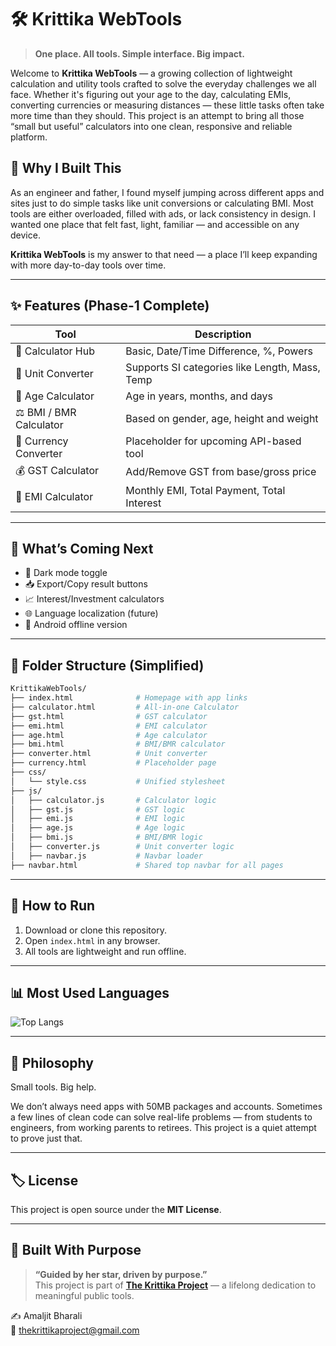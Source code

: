 # 🛠️ Krittika WebTools

> **One place. All tools. Simple interface. Big impact.**

Welcome to **Krittika WebTools** — a growing collection of lightweight calculation and utility tools crafted to solve the everyday challenges we all face. Whether it's figuring out your age to the day, calculating EMIs, converting currencies or measuring distances — these little tasks often take more time than they should. This project is an attempt to bring all those “small but useful” calculators into one clean, responsive and reliable platform.

## 🎯 Why I Built This

As an engineer and father, I found myself jumping across different apps and sites just to do simple tasks like unit conversions or calculating BMI. Most tools are either overloaded, filled with ads, or lack consistency in design. I wanted one place that felt fast, light, familiar — and accessible on any device.

**Krittika WebTools** is my answer to that need — a place I’ll keep expanding with more day-to-day tools over time.

---

## ✨ Features (Phase-1 Complete)

| Tool                  | Description                                      |
|-----------------------|--------------------------------------------------|
| 🧮 Calculator Hub      | Basic, Date/Time Difference, %, Powers           |
| 📏 Unit Converter      | Supports SI categories like Length, Mass, Temp   |
| 📆 Age Calculator      | Age in years, months, and days                   |
| ⚖️ BMI / BMR Calculator| Based on gender, age, height and weight         |
| 💱 Currency Converter  | Placeholder for upcoming API-based tool         |
| 💰 GST Calculator      | Add/Remove GST from base/gross price             |
| 🏦 EMI Calculator      | Monthly EMI, Total Payment, Total Interest       |

---

## 🚧 What’s Coming Next

- 🔁 Dark mode toggle
- 📥 Export/Copy result buttons
- 📈 Interest/Investment calculators
- 🌐 Language localization (future)
- 📱 Android offline version

---

## 🧾 Folder Structure (Simplified)

```bash
KrittikaWebTools/
├── index.html              # Homepage with app links
├── calculator.html         # All-in-one Calculator
├── gst.html                # GST calculator
├── emi.html                # EMI calculator
├── age.html                # Age calculator
├── bmi.html                # BMI/BMR calculator
├── converter.html          # Unit converter
├── currency.html           # Placeholder page
├── css/
│   └── style.css           # Unified stylesheet
├── js/
│   ├── calculator.js       # Calculator logic
│   ├── gst.js              # GST logic
│   ├── emi.js              # EMI logic
│   ├── age.js              # Age logic
│   ├── bmi.js              # BMI/BMR logic
│   ├── converter.js        # Unit converter logic
│   ├── navbar.js           # Navbar loader
├── navbar.html             # Shared top navbar for all pages
```

---

## 🚀 How to Run

1. Download or clone this repository.
2. Open `index.html` in any browser.
3. All tools are lightweight and run offline.

---

## 📊 Most Used Languages

![Top Langs](https://github-readme-stats.vercel.app/api/top-langs/?username=amaljit3022&layout=compact&theme=default&hide_progress=false&cache_seconds=86400)

---

## 🧠 Philosophy

Small tools. Big help.

We don’t always need apps with 50MB packages and accounts. Sometimes a few lines of clean code can solve real-life problems — from students to engineers, from working parents to retirees. This project is a quiet attempt to prove just that.

---

## 🏷️ License

This project is open source under the **MIT License**.

---

## 🌠 Built With Purpose

> **“Guided by her star, driven by purpose.”**  
> This project is part of [**The Krittika Project**](https://sites.google.com/view/thekrittikaproject) — a lifelong dedication to meaningful public tools.

✍️ Amaljit Bharali  
📧 thekrittikaproject@gmail.com  
